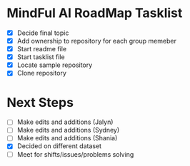 # MindFul AI RoadMap Tasklist
- [X] Decide final topic
- [X] Add ownership to repository for each group memeber
- [X] Start readme file
- [X] Start tasklist file
- [X] Locate sample repository
- [X] Clone repository
# Next Steps #
- [ ] Make edits and additions (Jalyn)
- [ ] Make edits and additions (Sydney)
- [ ] Make edits and additions (Shania)
- [X] Decided on different dataset
- [ ] Meet for shifts/issues/problems solving
